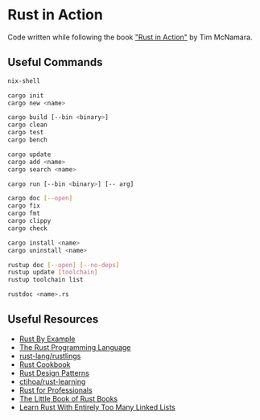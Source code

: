 # Rust in Action

Code written while following the book ["Rust in Action"](https://www.manning.com/books/rust-in-action) by Tim McNamara.

## Useful Commands

```sh
nix-shell

cargo init
cargo new <name>

cargo build [--bin <binary>]
cargo clean
cargo test
cargo bench

cargo update
cargo add <name>
cargo search <name>

cargo run [--bin <binary>] [-- arg]

cargo doc [--open]
cargo fix
cargo fmt
cargo clippy
cargo check

cargo install <name>
cargo uninstall <name>

rustup doc [--open] [--no-deps]
rustup update [toolchain]
rustup toolchain list

rustdoc <name>.rs
```

## Useful Resources

- [Rust By Example](https://doc.rust-lang.org/rust-by-example)
- [The Rust Programming Language](https://doc.rust-lang.org/book)
- [rust-lang/rustlings](https://github.com/rust-lang/rustlings)
- [Rust Cookbook](https://rust-lang-nursery.github.io/rust-cookbook)
- [Rust Design Patterns](https://rust-unofficial.github.io/patterns)
- [ctjhoa/rust-learning](https://github.com/ctjhoa/rust-learning)
- [Rust for Professionals](https://overexact.com/rust-for-professionals)
- [The Little Book of Rust Books](https://lborb.github.io/book)
- [Learn Rust With Entirely Too Many Linked Lists](https://rust-unofficial.github.io/too-many-lists)
